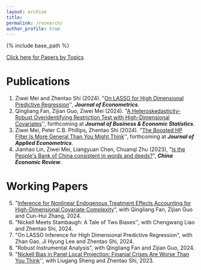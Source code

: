```yaml
---
layout: archive
title: 
permalink: /research/
author_profile: true 
---
```


{% include base_path %}

[Click here for Papers by Topics](http://ziweimei.github.io/papersbytopics/)

Publications
======

1. Ziwei Mei and Zhentao Shi (2024). "[On LASSO for High Dimensional Predictive Regression](https://www.sciencedirect.com/science/article/pii/S0304407624001556)'',   ***Journal of Econometrics***.   
2. Qingliang Fan, Zijian Guo, Ziwei Mei (2024). "[A Heteroskedasticity-Robust Overidentifying Restriction Test with High-Dimensional Covariates](https://arxiv.org/abs/2205.00171)'',  forthcoming at  ***Journal of Business & Economic Statistics***.
3. Ziwei Mei, Peter C.B. Phillips, Zhentao Shi (2024). "[The Boosted HP Filter Is More General Than You Might Think](https://arxiv.org/abs/2209.09810)'', forthcoming at  ***Journal of Applied Econometrics***.
4. Jianhao Lin, Ziwei Mei, Liangyuan Chen, Chuanqi Zhu (2023), "[Is the People's Bank of China consistent in words and deeds?](https://www.sciencedirect.com/science/article/pii/S1043951X23000044)", ***China Economic Review***. 



Working Papers
======

5. "[Inference for Nonlinear Endogenous Treatment Effects Accounting for High-Dimensional Covariate Complexity](http://arxiv.org/abs/2310.08063)“, with Qingliang Fan, Zijian Guo and Cun-Hui Zhang, 2024.
6. "Nickell Meets Stambaugh: A Tale of Two Biases'', with Chengwang Liao and Zhentao Shi, 2024.  
7. "On LASSO Inference for High Dimensional Predictive Regression", with Zhan Gao, Ji Hyung Lee and Zhentao Shi, 2024.
8. "Robust Instrumental Analysis", with Qingliang Fan and Zijian Guo, 2024.
9. "[Nickell Bias in Panel Local Projection: Finanial Crises Are Worse Than You Think](https://arxiv.org/abs/2302.13455)'', with Liugang Sheng and Zhentao Shi, 2023. 







